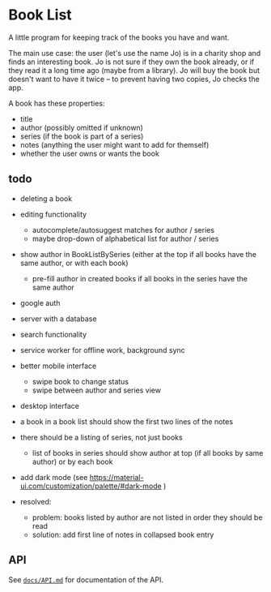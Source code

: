 # Book List

A little program for keeping track of the books you have and want.

The main use case: the user (let's use the name Jo) is in a charity shop and finds an interesting book. Jo is not sure if they own the book already, or if they read it a long time ago (maybe from a library). Jo will buy the book but doesn't want to have it twice – to prevent having two copies, Jo checks the app.

A book has these properties:

* title
* author (possibly omitted if unknown)
* series (if the book is part of a series)
* notes (anything the user might want to add for themself)
* whether the user owns or wants the book

## todo

* deleting a book
* editing functionality
   - autocomplete/autosuggest matches for author / series
   - maybe drop-down of alphabetical list for author / series
* show author in BookListBySeries (either at the top if all books have the same author, or with each book)
   - pre-fill author in created books if all books in the series have the same author
* google auth
* server with a database
* search functionality
* service worker for offline work, background sync
* better mobile interface
   - swipe book to change status
   - swipe between author and series view
* desktop interface
* a book in a book list should show the first two lines of the notes
* there should be a listing of series, not just books
   - list of books in series should show author at top (if all books by same author) or by each book
* add dark mode (see https://material-ui.com/customization/palette/#dark-mode )

* resolved:
   - problem: books listed by author are not listed in order they should be read
   - solution: add first line of notes in collapsed book entry

## API

See [`docs/API.md`](docs/API.md) for documentation of the API.
